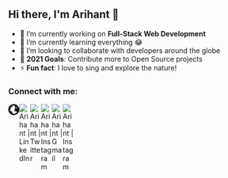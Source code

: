 ## Hi there, I'm Arihant 👋

- 🔭 I’m currently working on **Full-Stack Web Development**
- 🌱 I’m currently learning everything 😂
- 👯 I’m looking to collaborate with developers around the globe
- 🥅 **2021 Goals**: Contribute more to Open Source projects
- ⚡ **Fun fact**: I love to sing and explore the nature!

### Connect with me:

[<img align="left" alt="Arihant" width="22px" src="https://raw.githubusercontent.com/iconic/open-iconic/master/svg/globe.svg" />](#)
[<img align="left" alt="Arihant | LinkedIn" width="22px" src="https://cdn.jsdelivr.net/npm/simple-icons@v3/icons/linkedin.svg" />](https://www.linkedin.com/in/arihantkharai/)
[<img align="left" alt="Arihant | Twitter" width="22px" src="https://cdn.jsdelivr.net/npm/simple-icons@v3/icons/twitter.svg" />](https://twitter.com/KharaiArihant)
[<img align="left" alt="Arihant | Instagram" width="22px" src="https://cdn.jsdelivr.net/npm/simple-icons@v3/icons/instagram.svg" />](https://www.instagram.com/arihant_47/)
[<img align="left" alt="Arihant | Gmail" width="22px" src="https://cdn.jsdelivr.net/npm/simple-icons@v3/icons/gmail.svg" />](mailto:contactArihant47@gmail.com)
[<img align="left" alt="Arihant | Instagram" width="22px" src="https://cdn.jsdelivr.net/npm/simple-icons@v3/icons/medium.svg" />](https://medium.com/@kharaiarihant47)
